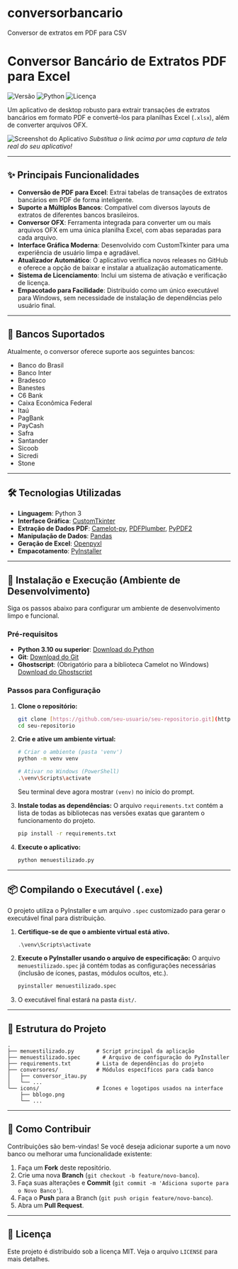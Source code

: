 # conversorbancario
Conversor de extratos em PDF para CSV

# Conversor Bancário de Extratos PDF para Excel

![Versão](https://img.shields.io/badge/versão-2.0.7-blue)
![Python](https://img.shields.io/badge/python-3.10+-blue.svg)
![Licença](https://img.shields.io/badge/licença-MIT-green)

Um aplicativo de desktop robusto para extrair transações de extratos bancários em formato PDF e convertê-los para planilhas Excel (`.xlsx`), além de converter arquivos OFX.

![Screenshot do Aplicativo](caminho/para/sua/imagem_do_app.png)
*Substitua o link acima por uma captura de tela real do seu aplicativo!*

---

## ✨ Principais Funcionalidades

- **Conversão de PDF para Excel**: Extrai tabelas de transações de extratos bancários em PDF de forma inteligente.
- **Suporte a Múltiplos Bancos**: Compatível com diversos layouts de extratos de diferentes bancos brasileiros.
- **Conversor OFX**: Ferramenta integrada para converter um ou mais arquivos OFX em uma única planilha Excel, com abas separadas para cada arquivo.
- **Interface Gráfica Moderna**: Desenvolvido com CustomTkinter para uma experiência de usuário limpa e agradável.
- **Atualizador Automático**: O aplicativo verifica novos releases no GitHub e oferece a opção de baixar e instalar a atualização automaticamente.
- **Sistema de Licenciamento**: Inclui um sistema de ativação e verificação de licença.
- **Empacotado para Facilidade**: Distribuído como um único executável para Windows, sem necessidade de instalação de dependências pelo usuário final.

---

## 🏦 Bancos Suportados

Atualmente, o conversor oferece suporte aos seguintes bancos:

- Banco do Brasil
- Banco Inter
- Bradesco
- Banestes
- C6 Bank
- Caixa Econômica Federal
- Itaú
- PagBank
- PayCash
- Safra
- Santander
- Sicoob
- Sicredi
- Stone

---

## 🛠️ Tecnologias Utilizadas

- **Linguagem**: Python 3
- **Interface Gráfica**: [CustomTkinter](https://github.com/TomSchimansky/CustomTkinter)
- **Extração de Dados PDF**: [Camelot-py](https://github.com/camelot-dev/camelot), [PDFPlumber](https://github.com/jsvine/pdfplumber), [PyPDF2](https://pypdf2.readthedocs.io/)
- **Manipulação de Dados**: [Pandas](https://pandas.pydata.org/)
- **Geração de Excel**: [Openpyxl](https://openpyxl.readthedocs.io/)
- **Empacotamento**: [PyInstaller](https://pyinstaller.org/)

---

## 🚀 Instalação e Execução (Ambiente de Desenvolvimento)

Siga os passos abaixo para configurar um ambiente de desenvolvimento limpo e funcional.

### Pré-requisitos

- **Python 3.10 ou superior**: [Download do Python](https://www.python.org/downloads/)
- **Git**: [Download do Git](https://git-scm.com/downloads)
- **Ghostscript**: (Obrigatório para a biblioteca Camelot no Windows) [Download do Ghostscript](https://www.ghostscript.com/releases/gsdnld.html)

### Passos para Configuração

1.  **Clone o repositório:**
    ```bash
    git clone [https://github.com/seu-usuario/seu-repositorio.git](https://github.com/seu-usuario/seu-repositorio.git)
    cd seu-repositorio
    ```

2.  **Crie e ative um ambiente virtual:**
    ```bash
    # Criar o ambiente (pasta 'venv')
    python -m venv venv

    # Ativar no Windows (PowerShell)
    .\venv\Scripts\activate
    ```
    Seu terminal deve agora mostrar `(venv)` no início do prompt.

3.  **Instale todas as dependências:**
    O arquivo `requirements.txt` contém a lista de todas as bibliotecas nas versões exatas que garantem o funcionamento do projeto.
    ```bash
    pip install -r requirements.txt
    ```

4.  **Execute o aplicativo:**
    ```bash
    python menuestilizado.py
    ```

---

## 📦 Compilando o Executável (`.exe`)

O projeto utiliza o PyInstaller e um arquivo `.spec` customizado para gerar o executável final para distribuição.

1.  **Certifique-se de que o ambiente virtual está ativo.**
    ```powershell
    .\venv\Scripts\activate
    ```

2.  **Execute o PyInstaller usando o arquivo de especificação:**
    O arquivo `menuestilizado.spec` já contém todas as configurações necessárias (inclusão de ícones, pastas, módulos ocultos, etc.).
    ```bash
    pyinstaller menuestilizado.spec
    ```

3.  O executável final estará na pasta `dist/`.

---

## 📂 Estrutura do Projeto

```
.
├── menuestilizado.py       # Script principal da aplicação
├── menuestilizado.spec       # Arquivo de configuração do PyInstaller
├── requirements.txt        # Lista de dependências do projeto
├── conversores/            # Módulos específicos para cada banco
│   ├── conversor_itau.py
│   └── ...
└── icons/                  # Ícones e logotipos usados na interface
    ├── bblogo.png
    └── ...
```

---

## 🤝 Como Contribuir

Contribuições são bem-vindas! Se você deseja adicionar suporte a um novo banco ou melhorar uma funcionalidade existente:

1.  Faça um **Fork** deste repositório.
2.  Crie uma nova **Branch** (`git checkout -b feature/novo-banco`).
3.  Faça suas alterações e **Commit** (`git commit -m 'Adiciona suporte para o Novo Banco'`).
4.  Faça o **Push** para a Branch (`git push origin feature/novo-banco`).
5.  Abra um **Pull Request**.

---

## 📄 Licença

Este projeto é distribuído sob a licença MIT. Veja o arquivo `LICENSE` para mais detalhes.
